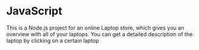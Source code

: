 # JavaScript
This is a Node.js project for an online Laptop store, which gives you an overview with all of your laptops.
You can get a detailed description of the laptop by clicking on a certain laptop
